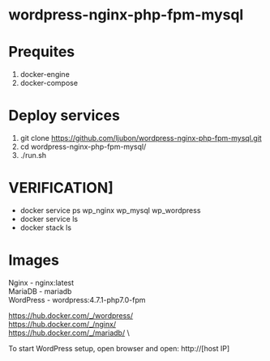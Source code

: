 # wordpress-nginx-php-fpm-mysql

# Prequites
1) docker-engine
2) docker-compose
  

# Deploy services 

1) git clone https://github.com/ljubon/wordpress-nginx-php-fpm-mysql.git 
2) cd wordpress-nginx-php-fpm-mysql/
2) ./run.sh


# VERIFICATION] 
  - docker service ps wp_nginx wp_mysql wp_wordpress
  - docker service ls
  - docker stack ls

# Images

Nginx - nginx:latest \
MariaDB - mariadb \
WordPress - wordpress:4.7.1-php7.0-fpm 

https://hub.docker.com/_/wordpress/ \
https://hub.docker.com/_/nginx/ \
https://hub.docker.com/_/mariadb/ \

To start WordPress setup, open browser and open: http://[host IP]
